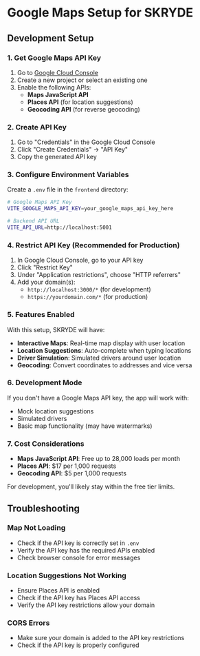 # Google Maps Setup for SKRYDE

## Development Setup

### 1. Get Google Maps API Key

1. Go to [Google Cloud Console](https://console.cloud.google.com/)
2. Create a new project or select an existing one
3. Enable the following APIs:
   - **Maps JavaScript API**
   - **Places API** (for location suggestions)
   - **Geocoding API** (for reverse geocoding)

### 2. Create API Key

1. Go to "Credentials" in the Google Cloud Console
2. Click "Create Credentials" → "API Key"
3. Copy the generated API key

### 3. Configure Environment Variables

Create a `.env` file in the `frontend` directory:

```bash
# Google Maps API Key
VITE_GOOGLE_MAPS_API_KEY=your_google_maps_api_key_here

# Backend API URL
VITE_API_URL=http://localhost:5001
```

### 4. Restrict API Key (Recommended for Production)

1. In Google Cloud Console, go to your API key
2. Click "Restrict Key"
3. Under "Application restrictions", choose "HTTP referrers"
4. Add your domain(s):
   - `http://localhost:3000/*` (for development)
   - `https://yourdomain.com/*` (for production)

### 5. Features Enabled

With this setup, SKRYDE will have:

- **Interactive Maps**: Real-time map display with user location
- **Location Suggestions**: Auto-complete when typing locations
- **Driver Simulation**: Simulated drivers around user location
- **Geocoding**: Convert coordinates to addresses and vice versa

### 6. Development Mode

If you don't have a Google Maps API key, the app will work with:
- Mock location suggestions
- Simulated drivers
- Basic map functionality (may have watermarks)

### 7. Cost Considerations

- **Maps JavaScript API**: Free up to 28,000 loads per month
- **Places API**: $17 per 1,000 requests
- **Geocoding API**: $5 per 1,000 requests

For development, you'll likely stay within the free tier limits.

## Troubleshooting

### Map Not Loading
- Check if the API key is correctly set in `.env`
- Verify the API key has the required APIs enabled
- Check browser console for error messages

### Location Suggestions Not Working
- Ensure Places API is enabled
- Check if the API key has Places API access
- Verify the API key restrictions allow your domain

### CORS Errors
- Make sure your domain is added to the API key restrictions
- Check if the API key is properly configured
